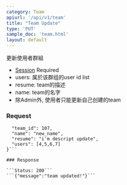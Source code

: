```yaml
---
category: Team
apiurl: '/api/v1/team'
title: "Team Update"
type: 'PUT'
sample_doc: 'team.html'
layout: default
---
```


更新使用者群組
* [Session](#/authentication) Required
* users: 属於该群组的user id list
* resume: team的描述
* name: team的名字
* 除Admin外, 使用者只能更新自己创建的team

### Request
```{
  "team_id": 107,
  "name": "new_name",
  "resume": "i'm descript update",
  "users": [4,5,6,7]
}```

### Response

```Status: 200```
```{"message":"team updated!"}```
